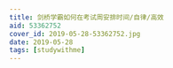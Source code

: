 ```yaml
---
title: 剑桥学霸如何在考试周安排时间/自律/高效
aid: 53362752
cover_id: 2019-05-28-53362752.jpg
date: 2019-05-28
tags: [studywithme]
---
```


